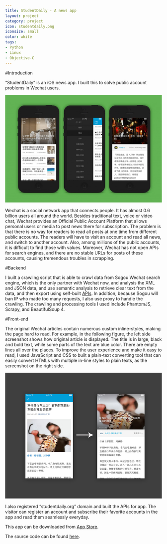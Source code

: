 ```yaml
---
title: StudentDaily - A news app
layout: project
category: project
icon: studentdaily.png
iconsize: small
color: white
tags:
- Python
- Linux
- Objective-C
---
```


#Introduction

“StudentDaily” is an iOS news app. I built this to solve public account problems in Wechat users.

![](/images/studentdaily.jpg)

Wechat is a social network app that connects people. It has almost 0.6 billion users all around the world. Besides traditional text, voice or video chat, Wechat provides an Official Public Account Platform that allows personal users or media to post news there for subscription. The problem is that there is no way for readers to read all posts at one time from different public accounts. The readers will have to visit an account and read all news, and switch to another account. Also, among millions of the public accounts, it is difficult to find those with values. Moreover, Wechat has not open APIs for search engines, and there are no stable URLs for posts of these accounts, causing tremendous troubles in scrapping.

#Backend

I built a crawling script that is able to crawl data from Sogou Wechat search engine, which is the only partner with Wechat now, and analysis the XML and JSON data, and use semantic analysis to retrieve clear text from the data, and then export using self-built [APIs][3]. In addition, because Sogou will ban IP who made too many requests, I also use proxy to handle the crawling. The crawling and processing tools I used include PhantomJS, Scrapy, and BeautifulSoup 4.

#Front-end

The original Wechat articles contain numerous custom inline-styles, making the page hard to read. For example, in the following figure, the left side screenshot shows how original article is displayed. The title is in large, black and bold text, while some parts of the text are blue color. There are empty lines all over the places. To improve the user experience and make it easy to read, I used JavaScript and CSS to built a plain-text converting tool that can easily convert HTMLs with multiple in-line styles to plain texts, as the screenshot on the right side.

![](/images/understand_uiwebview.jpg)

I also registered “studentdaily.org” domain and built the APIs for app. The visitor can register an account and subscribe their favorite accounts in the app and read them seamlessly everyday.

This app can be downloaded from [App Store][5].

The source code can be found [here][6].

[1]:http://www.wechat.com/en/
[2]:http://weixin.sogou.com/
[3]:http://studentdaily.org/api/post/list/?keyword=%E7%B2%BE%E9%80%89
[4]:http://studentdaily.org/
[5]:https://itunes.apple.com/us/app/xue-sheng-ri-bao-hui-ju-zui/id954164794?ls=1&mt=8
[6]:https://github.com/fuermosi777/studentdaily
